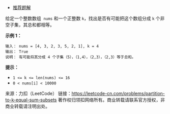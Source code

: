 * [推荐题解](https://leetcode-cn.com/problems/partition-to-k-equal-sum-subsets/solution/javadai-fan-hui-zhi-de-hui-su-fa-by-caipengbo/)

给定一个整数数组  ```nums``` 和一个正整数 ```k```，找出是否有可能把这个数组分成 ```k``` 个非空子集，其总和都相等。

**示例 1：**
```
输入： nums = [4, 3, 2, 3, 5, 2, 1], k = 4
输出： True
说明： 有可能将其分成 4 个子集（5），（1,4），（2,3），（2,3）等于总和。
```

**提示：**

* ```1 <= k <= len(nums) <= 16```
* ```0 < nums[i] < 10000```

来源：力扣（LeetCode）
链接：https://leetcode-cn.com/problems/partition-to-k-equal-sum-subsets
著作权归领扣网络所有。商业转载请联系官方授权，非商业转载请注明出处。
